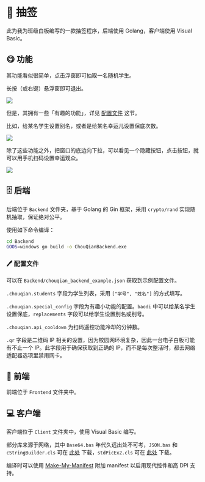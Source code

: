 # 🔄 抽签

此为我为班级白板编写的一款抽签程序，后端使用 Golang，客户端使用 Visual Basic。

## 😋 功能

其功能看似很简单，点击浮窗即可抽取一名随机学生。

长按（或右键）悬浮窗即可退出。

![](https://imgsrc.baidu.com/forum/pic/item/f31fbe096b63f624121f85cec244ebf81b4ca3b9.jpg)

但是，其拥有一些「有趣的功能」，详见 [配置文件](#🖊️%20配置文件) 这节。

比如，给某名学生设置别名，或者是给某名幸运儿设置保底次数。

![](https://imgsrc.baidu.com/forum/pic/item/9358d109b3de9c8208d945422981800a18d843bb.jpg)

除了这些功能之外，把窗口的底边向下拉，可以看见一个隐藏按钮，点击按钮，就可以用手机扫码设置幸运观众。

![](https://imgsrc.baidu.com/forum/pic/item/ac345982b2b7d0a2ae73b8508eef76094a369a41.jpg)


## 🗄️ 后端

后端位于 `Backend` 文件夹，基于 Golang 的 Gin 框架，采用 `crypto/rand` 实现随机抽取，保证绝对公平。

使用如下命令编译：

```bash
cd Backend
GOOS=windows go build -o ChouQianBackend.exe
```

### 🖊️ 配置文件

可以在 `Backend/chouqian_backend_example.json` 获取到示例配置文件。

`.chouqian.students` 字段为学生列表，采用 `["学号", "姓名"]` 的方式填写。

`.chouqian.special_config`  字段为有趣小功能的配置。`baodi` 中可以给某名学生设置保底，`replacements` 字段可以给学生设置别名或别号。

`.chouqian.api_cooldown` 为扫码遥控功能冷却的分钟数。

`.qr` 字段是二维码 IP 相关的设置，因为校园网环境复杂，因此一台电子白板可能有不止一个 IP。此字段用于确保获取到正确的 IP，而不是每次整活时，都去网络适配器选项里禁用网卡。

## 📝 前端

前端位于 `Frontend` 文件夹中。

## 💻 客户端

客户端位于 `Client` 文件夹中，使用 Visual Basic 编写。

部分库来源于网络，其中 `Base64.bas` 年代久远出处不可考，`JSON.bas` 和 `cStringBuilder.cls` 可在 [此处](https://www.ediy.co.nz/vbjson-json-parser-library-in-vb6-xidc55680.html) 下载，`stdPicEx2.cls` 可在 [此处](https://www.vbforums.com/showthread.php?860333-vb6-Enhancing-VB-s-StdPicture-Object-to-Support-GDI&p=5272035#post5272035) 下载。

编译时可以使用 [Make-My-Manifest](https://github.com/froque/Make-My-Manifest) 附加 manifest 以启用现代控件和高 DPI 支持。
